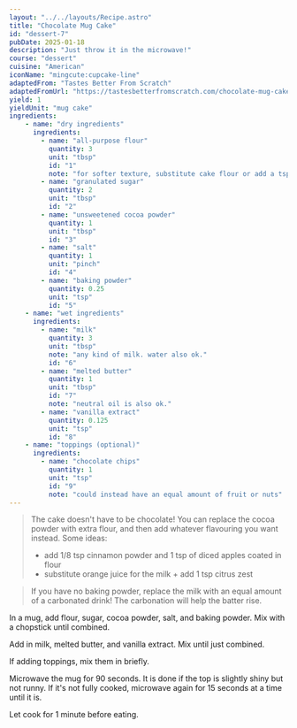 ```yaml
---
layout: "../../layouts/Recipe.astro"
title: "Chocolate Mug Cake"
id: "dessert-7"
pubDate: 2025-01-18
description: "Just throw it in the microwave!"
course: "dessert"
cuisine: "American"
iconName: "mingcute:cupcake-line"
adaptedFrom: "Tastes Better From Scratch"
adaptedFromUrl: "https://tastesbetterfromscratch.com/chocolate-mug-cake/"
yield: 1
yieldUnit: "mug cake"
ingredients:
    - name: "dry ingredients"
      ingredients:
        - name: "all-purpose flour"
          quantity: 3
          unit: "tbsp"
          id: "1"
          note: "for softer texture, substitute cake flour or add a tsp of cornstarch"
        - name: "granulated sugar"
          quantity: 2
          unit: "tbsp"
          id: "2"
        - name: "unsweetened cocoa powder"
          quantity: 1
          unit: "tbsp"
          id: "3"
        - name: "salt"
          quantity: 1
          unit: "pinch"
          id: "4"
        - name: "baking powder"
          quantity: 0.25
          unit: "tsp"
          id: "5"
    - name: "wet ingredients"
      ingredients:
        - name: "milk"
          quantity: 3
          unit: "tbsp"
          note: "any kind of milk. water also ok."
          id: "6"
        - name: "melted butter"
          quantity: 1
          unit: "tbsp"
          id: "7"
          note: "neutral oil is also ok."
        - name: "vanilla extract"
          quantity: 0.125
          unit: "tsp"
          id: "8"
    - name: "toppings (optional)"
      ingredients:
        - name: "chocolate chips"
          quantity: 1
          unit: "tsp"
          id: "9"
          note: "could instead have an equal amount of fruit or nuts"
---
```

> The cake doesn't have to be chocolate! You can replace the cocoa powder with extra flour, and then add whatever flavouring you want instead. Some ideas:
> - add 1/8 tsp cinnamon powder and 1 tsp of diced apples coated in flour
> - substitute orange juice for the milk + add 1 tsp citrus zest

> If you have no baking powder, replace the milk with an equal amount of a carbonated drink! The carbonation will help the batter rise.

In a mug, add <span class="ingredient" data-id="1">flour</span>, <span class="ingredient" data-id="2">sugar</span>, <span class="ingredient" data-id="3">cocoa powder</span>, <span class="ingredient" data-id="4">salt</span>, and <span class="ingredient" data-id="5">baking powder</span>. Mix with a chopstick until combined.

Add in <span class="ingredient" data-id="6">milk</span>, <span class="ingredient" data-id="7">melted butter</span>, and <span class="ingredient" data-id="8">vanilla extract</span>. Mix until just combined.

If adding toppings, mix them in briefly.

Microwave the mug for 90 seconds. It is done if the top is slightly shiny but not runny. If it's not fully cooked, microwave again for 15 seconds at a time until it is.

Let cook for 1 minute before eating.